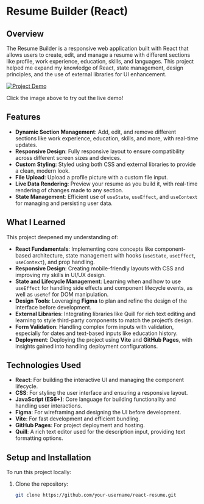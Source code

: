 # Resume Builder (React)

## Overview
The Resume Builder is a responsive web application built with React that allows users to create, edit, and manage a resume with different sections like profile, work experience, education, skills, and languages. This project helped me expand my knowledge of React, state management, design principles, and the use of external libraries for UI enhancement.

[![Project Demo](![image](https://github.com/user-attachments/assets/0ccedcfe-2182-446e-9c23-a8c725474ce4)
)](https://orbter.github.io/react-resume/)

Click the image above to try out the live demo!

## Features
- **Dynamic Section Management**: Add, edit, and remove different sections like work experience, education, skills, and more, with real-time updates.
- **Responsive Design**: Fully responsive layout to ensure compatibility across different screen sizes and devices.
- **Custom Styling**: Styled using both CSS and external libraries to provide a clean, modern look.
- **File Upload**: Upload a profile picture with a custom file input.
- **Live Data Rendering**: Preview your resume as you build it, with real-time rendering of changes made to any section.
- **State Management**: Efficient use of `useState`, `useEffect`, and `useContext` for managing and persisting user data.

## What I Learned
This project deepened my understanding of:
- **React Fundamentals**: Implementing core concepts like component-based architecture, state management with hooks (`useState`, `useEffect`, `useContext`), and prop handling.
- **Responsive Design**: Creating mobile-friendly layouts with CSS and improving my skills in UI/UX design.
- **State and Lifecycle Management**: Learning when and how to use `useEffect` for handling side effects and component lifecycle events, as well as `useRef` for DOM manipulation.
- **Design Tools**: Leveraging **Figma** to plan and refine the design of the interface before development.
- **External Libraries**: Integrating libraries like Quill for rich text editing and learning to style third-party components to match the project’s design.
- **Form Validation**: Handling complex form inputs with validation, especially for dates and text-based inputs like education history.
- **Deployment**: Deploying the project using **Vite** and **GitHub Pages**, with insights gained into handling deployment configurations.

## Technologies Used
- **React**: For building the interactive UI and managing the component lifecycle.
- **CSS**: For styling the user interface and ensuring a responsive layout.
- **JavaScript (ES6+)**: Core language for building functionality and handling user interactions.
- **Figma**: For wireframing and designing the UI before development.
- **Vite**: For fast development and efficient bundling.
- **GitHub Pages**: For project deployment and hosting.
- **Quill**: A rich text editor used for the description input, providing text formatting options.

## Setup and Installation
To run this project locally:
1. Clone the repository:
   ```bash
   git clone https://github.com/your-username/react-resume.git
